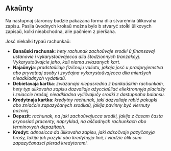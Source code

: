 ## Akaŭnty 

Na nastupnaj staroncy budzie pakazana forma dlia stvareńnia ŭlikovaha zapisu. 
Paslia ŭvodnych krokaŭ možna bylo b stvaryć stoĺki ŭlikovych zapisaŭ, koĺki nieabchodna, alie pačniem z pieršaha. 

Josć niekaĺki typaŭ rachunkaŭ: 
- **Banaŭski rachunak**: _hety rachunak zachoŭvaje srodki ŭ finansavaj ustanovie i vykarystoŭvajecca dlia štodzionnych 
  tranzakcyj. Vykarystoŭvajcie jaho, kali niama zviazanych kart._ 
- **Najaŭnyja**: _pradstaŭliaje fizičnuju valiutu, jakaja josć u pradpryjemstva abo pryvatnaj asoby i zvyčajna 
  vykarystoŭvajecca dlia mienšych nieadkladnych vydatkaŭ._ 
- **Debietavaja kartka**: _zviazanaja niepasredna z bankaŭskim rachunkam, hety typ ulikovaha zapisu dazvaliaje 
  ažycciaŭliać eliektronnyja placiažy i zniaccie hrošaj, nieadkladna vyličvajučy srodki z dastupnaha balansu._ 
- **Kredytnaja kartka**: _kredytny rachunak, jaki dazvaliaje rabić pakupki abo zniaćcie zapazyčanych srodkaŭ, 
  jakija pavinny być viernuty pazniej._ 
- **Depazit**: _rachunak, na jaki zachoŭvajucca srodki, jakija z časam časta prynosiać pracenty, napryklad, na 
  aščadnych rachunkach abo terminovych depazitach._ 
- **Kredyt**: _adnosicca da ŭlikovaha zapisu, jaki adsočvaje pazyčanyja hrošy, takija jak pazyki abo kredytnyja linii, 
  i viadzie ŭlik sum zapazyčanasci pierad kredytorami._
